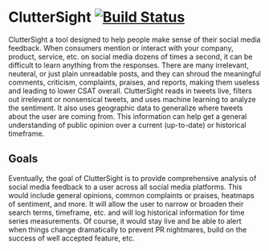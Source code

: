 # ClutterSight   [![Build Status](https://travis-ci.com/haydennix55/ClutterSight.svg?token=wwBuybqxMxpYFfnA9HqE&branch=master)](https://travis-ci.com/haydennix55/ClutterSight)

ClutterSight a tool designed to help people make sense of their social media feedback. When consumers mention or interact with your company, product, service, etc. on social media dozens of times a second, it can be difficult to learn anything from the responses. There are many irrelevant, neuteral, or just plain unreadable posts, and they can shroud the meaningful comments, criticism, complaints, praises, and reports, making them useless and leading to lower CSAT overall. ClutterSight reads in tweets live, filters out irrelevant or nonsensical tweets, and uses machine learning to analyze the sentiment. It also uses geographic data to generalize where tweets about the user are coming from. This information can help get a general understanding of public opinion over a current (up-to-date) or historical timeframe. 

## Goals

Eventually, the goal of ClutterSight is to provide comprehensive analysis of social media feedback to a user across all social media platforms. This would include general opinions, common complaints or praises, heatmaps of sentiment, and more. It will allow the user to narrow or broaden their search terms, timeframe, etc. and will log historical information for time series measurements. Of course, it would stay live and be able to alert when things change dramatically to prevent PR nightmares, build on the success of well accepted feature, etc.
